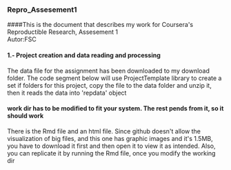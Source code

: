 ### Repro_Assesement1

####This is the document that describes my work for Coursera's Reproductible Research, Assesement 1  
Autor:FSC

#### 1.- Project creation and data reading and processing


The data file for the assignment has been downloaded to my download folder.
The code segment below will use ProjectTemplate library to create a set if folders for this project, 
copy the file to the data folder and unzip it, then it reads the data into 'repdata' object
#### work dir has to be modified to fit your system. The rest pends from it, so it should work
There is the Rmd file and an html file. Since github doesn't allow the visualization of big files, 
and this one has graphic images and  it's 1.5MB, you have to download it first and then open it to view
it as intended.
Also, you can replicate it by running the Rmd file, once you modify the working dir  






